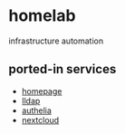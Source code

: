 # homelab

infrastructure automation

## ported-in services

- [homepage](gethomepage.dev)
- [lldap](https://github.com/lldap/lldap)
- [authelia](https://www.authelia.com/)
- [nextcloud](https://nextcloud.com/)